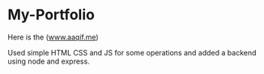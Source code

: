 # My-Portfolio
Here is the (www.aaqif.me)

Used simple HTML CSS and JS for some operations and added a backend using node and express.

